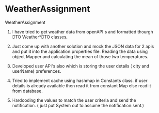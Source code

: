 # WeatherAssignment
WeatherAssignment

1) I have tried to get weather data from openAPI's and formatted thourgh DTO Weather*DTO classes.

2) Just come up with another solution and mock the JSON data for 2 apis and put it into the application.properties file.
Reading the data using object Mapper and calculating the mean of those two temperatures.

3) Developed user API's also which is storing the user details ( city and userName) preferences.

4) Tried to implement cache using hashmap in Constants class.  if user details is already available then read it from constant Map else read it from database.

5) Hardcoding the values to match the user criteria and send the notification. ( just put System out to assume the notification sent.)


